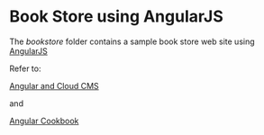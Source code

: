 # Book Store using AngularJS

The *bookstore* folder contains a sample book store web site using [AngularJS](https://angularjs.org/)

Refer to:

[Angular and Cloud CMS](https://www.cloudcms.com/angularjs.html)

and

[Angular Cookbook](https://www.cloudcms.com/documentation/cookbooks/angular.html)

